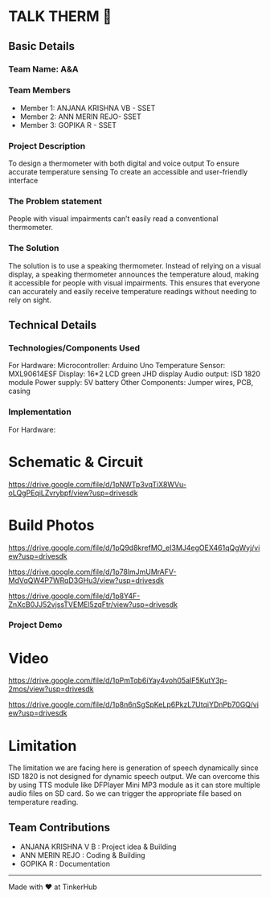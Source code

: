 # TALK THERM 🎯


## Basic Details
### Team Name: A&A


### Team Members
- Member 1: ANJANA KRISHNA VB - SSET
- Member 2: ANN MERIN REJO- SSET
- Member 3: GOPIKA R - SSET

### Project Description
To design a thermometer with both digital and voice output
To ensure accurate temperature sensing
To create an accessible and user-friendly interface

### The Problem statement
People with visual impairments can’t easily read a conventional thermometer.

### The Solution
The solution is to use a speaking thermometer. Instead of relying on a visual display, a speaking thermometer announces the temperature aloud, making it accessible for people with visual impairments. This ensures that everyone can accurately and easily receive temperature readings without needing to rely on sight.

## Technical Details
### Technologies/Components Used
For Hardware:
Microcontroller:  Arduino Uno 
  Temperature Sensor: MXL90614ESF
  Display: 16*2 LCD green JHD  display 
  Audio output: ISD 1820 module 
  Power supply:  5V battery 
  Other Components: Jumper wires, PCB, casing

### Implementation
For Hardware:

# Schematic & Circuit
https://drive.google.com/file/d/1pNWTp3vqTiX8WVu-oLQgPEqiLZvrybpf/view?usp=drivesdk


# Build Photos
https://drive.google.com/file/d/1pQ9d8krefMO_eI3MJ4egOEX461qQgWyj/view?usp=drivesdk

https://drive.google.com/file/d/1p78lmJmUMrAFV-MdVqQW4P7WRqD3GHu3/view?usp=drivesdk

https://drive.google.com/file/d/1p8Y4F-ZnXcB0JJ52vjssTVEMEl5zqFtr/view?usp=drivesdk

### Project Demo
# Video
https://drive.google.com/file/d/1pPmTqb6iYay4voh05aIF5KutY3p-2mos/view?usp=drivesdk

https://drive.google.com/file/d/1p8n6nSgSpKeLp6PkzL7UtqiYDnPb70GQ/view?usp=drivesdk

# Limitation
 The limitation we are facing here is generation of speech dynamically since ISD 1820 is not designed for dynamic speech output.
 We can overcome this by using TTS module like DFPlayer Mini MP3 module as it can store multiple audio files on SD card. 
 So we can trigger the appropriate file based on temperature reading.

## Team Contributions
- ANJANA KRISHNA V B : Project idea & Building
- ANN MERIN REJO : Coding & Building
- GOPIKA R : Documentation

---
Made with ❤️ at TinkerHub
